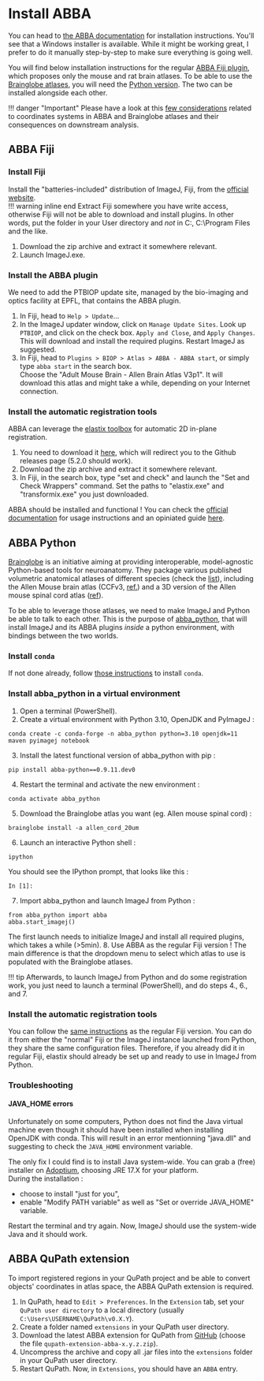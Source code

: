# Install ABBA
You can head to [the ABBA documentation](https://abba-documentation.readthedocs.io/en/latest/installation/installation.html#) for installation instructions. You'll see that a Windows installer is available. While it might be working great, I prefer to do it manually step-by-step to make sure everything is going well.

You will find below installation instructions for the regular [ABBA Fiji plugin](#abba-fiji), which proposes only the mouse and rat brain atlases. To be able to use the [Brainglobe atlases](https://brainglobe.info/documentation/brainglobe-atlasapi/usage/atlas-details.html#available-atlases), you will need the [Python version](#abba-python). The two can be installed alongside each other.

!!! danger "Important"
    Please have a look at this [few considerations](tips-abba.md#abba-and-brainglobe-atlases) related to coordinates systems in ABBA and Brainglobe atlases and their consequences on downstream analysis.

## ABBA Fiji
### Install Fiji
Install the "batteries-included" distribution of ImageJ, Fiji, from the [official website](https://fiji.sc/).  
!!! warning inline end
    Extract Fiji somewhere you have write access, otherwise Fiji will not be able to download and install plugins. In other words, put the folder in your User directory and *not* in C:\, C:\Program Files and the like.

1. Download the zip archive and extract it somewhere relevant.
2. Launch ImageJ.exe.

### Install the ABBA plugin
We need to add the PTBIOP update site, managed by the bio-imaging and optics facility at EPFL, that contains the ABBA plugin.

1. In Fiji, head to `Help > Update`...  
2. In the ImageJ updater window, click on `Manage Update Sites`. Look up `PTBIOP`, and click on the check box. `Apply and Close`, and `Apply Changes`.
This will download and install the required plugins. Restart ImageJ as suggested.  
3. In Fiji, head to `Plugins > BIOP > Atlas > ABBA - ABBA start`, or simply type `abba start` in the search box.  
Choose the "Adult Mouse Brain - Allen Brain Atlas V3p1". It will download this atlas and might take a while, depending on your Internet connection.

### Install the automatic registration tools
ABBA can leverage the [elastix toolbox](https://elastix.dev/) for automatic 2D in-plane registration. 

1. You need to download it [here](https://elastix.dev/download.php), which will redirect you to the Github releases page (5.2.0 should work).  
2. Download the zip archive and extract it somewhere relevant.  
3. In Fiji, in the search box, type "set and check" and launch the "Set and Check Wrappers" command. Set the paths to "elastix.exe" and "transformix.exe" you just downloaded.

ABBA should be installed and functional ! You can check the [official documentation](https://abba-documentation.readthedocs.io/en/latest/index.html) for usage instructions and an opiniated guide [here](guide-register-abba.md).

## ABBA Python
[Brainglobe](https://brainglobe.info/) is an initiative aiming at providing interoperable, model-agnostic Python-based tools for neuroanatomy. They package various published volumetric anatomical atlases of different species (check the [list](https://brainglobe.info/documentation/brainglobe-atlasapi/usage/atlas-details.html#available-atlases)), including the Allen Mouse brain atlas (CCFv3, [ref.](https://doi.org/10.1016/j.cell.2020.04.007)) and a 3D version of the Allen mouse spinal cord atlas ([ref](https://doi.org/10.1016/j.crmeth.2021.100074)).

To be able to leverage those atlases, we need to make ImageJ and Python be able to talk to each other. This is the purpose of [abba_python](https://github.com/BIOP/abba_python), that will install ImageJ and its ABBA plugins *inside* a python environment, with bindings between the two worlds.

### Install `conda`
If not done already, follow [those instructions](main-getting-started.md#python-virtual-environment-manager-conda) to install `conda`.

### Install abba_python in a virtual environment
1. Open a terminal (PowerShell).
2. Create a virtual environment with Python 3.10, OpenJDK and PyImageJ :
```
conda create -c conda-forge -n abba_python python=3.10 openjdk=11 maven pyimagej notebook
```
3. Install the latest functional version of abba_python with pip :
```
pip install abba-python==0.9.11.dev0
```
4. Restart the terminal and activate the new environment :
```
conda activate abba_python
```
5. Download the Brainglobe atlas you want (eg. Allen mouse spinal cord) :
```
brainglobe install -a allen_cord_20um
```
6. Launch an interactive Python shell :
```
ipython
```
You should see the IPython prompt, that looks like this :
```
In [1]:
```
7. Import abba_python and launch ImageJ from Python :
```
from abba_python import abba
abba.start_imagej()
```
The first launch needs to initialize ImageJ and install all required plugins, which takes a while (>5min).
8. Use ABBA as the regular Fiji version ! The main difference is that the dropdown menu to select which atlas to use is populated with the Brainglobe atlases.

!!! tip
    Afterwards, to launch ImageJ from Python and do some registration work, you just need to launch a terminal (PowerShell), and do steps 4., 6., and 7.

### Install the automatic registration tools
You can follow the [same instructions](#install-the-automatic-registration-tools) as the regular Fiji version. You can do it from either the "normal" Fiji or the ImageJ instance launched from Python, they share the same configuration files. Therefore, if you already did it in regular Fiji, elastix should already be set up and ready to use in ImageJ from Python.

### Troubleshooting
#### JAVA_HOME errors
Unfortunately on some computers, Python does not find the Java virtual machine even though it should have been installed when installing OpenJDK with conda. This will result in an error mentionning "java.dll" and suggesting to check the `JAVA_HOME` environment variable.

The only fix I could find is to install Java system-wide. You can grab a (free) installer on [Adoptium](https://adoptium.net/en-GB/temurin/releases/?version=17), choosing JRE 17.X for your platform.  
During the installation :

+ choose to install "just for you",
+ enable "Modify PATH variable" as well as "Set or override JAVA_HOME" variable.

Restart the terminal and try again. Now, ImageJ should use the system-wide Java and it should work.

## ABBA QuPath extension
To import registered regions in your QuPath project and be able to convert objects' coordinates in atlas space, the ABBA QuPath extension is required.

1. In QuPath, head to `Edit > Preferences`. In the `Extension` tab, set your `QuPath user directory` to a local directory (usually `C:\Users\USERNAME\QuPath\v0.X.Y`).
2. Create a folder named `extensions` in your QuPath user directory.
3. Download the latest ABBA extension for QuPath from [GitHub](https://github.com/BIOP/qupath-extension-abba/releases) (choose the file `qupath-extension-abba-x.y.z.zip`).
4. Uncompress the archive and copy all .jar files into the `extensions` folder in your QuPath user directory.
5. Restart QuPath. Now, in `Extensions`, you should have an `ABBA` entry.